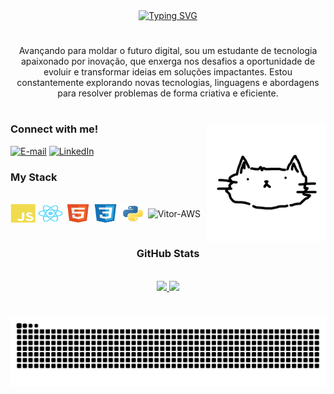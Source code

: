 <div align="center">
  <a href="https://git.io/typing-svg">
    <img src="https://readme-typing-svg.herokuapp.com?font=Silkscreen&pause=1000&color=F7FBFF&width=435&lines=Bem-vindo(a)+ao+meu+perfil!+%3AP" alt="Typing SVG">
  </a>
</div>

#

<p align="center">Avançando para moldar o futuro digital, sou um estudante de tecnologia apaixonado por inovação, que enxerga nos desafios a oportunidade de evoluir e transformar ideias em soluções impactantes. Estou constantemente explorando novas tecnologias, linguagens e abordagens para resolver problemas de forma criativa e eficiente.
  
#

<img align="right" alt="" height="190px" src="./src/cat.gif">

<h3 align="left">Connect with me!</h3>

[![E-mail](https://img.shields.io/badge/-Email-000?style=for-the-badge&logo=microsoft-outlook&logoColor=FF00F6&color:FFF)](mailto:vitorhdias11@gmail.com)
[![LinkedIn](https://img.shields.io/badge/-LinkedIn-000?style=for-the-badge&logo=linkedin&logoColor=FF00F6&color:FFF)](https://www.linkedin.com/in/vitor-hugo-258130258/)

<h3 align="left">My Stack</h3>

<div style="display: inline_block"><br>
  <img align="center" alt="Vitor-Js" height="30" width="40" src="https://raw.githubusercontent.com/devicons/devicon/master/icons/javascript/javascript-plain.svg">
  <img align="center" alt="Vitor-React" height="30" width="40" src="https://raw.githubusercontent.com/devicons/devicon/master/icons/react/react-original.svg">
  <img align="center" alt="Vitor-HTML" height="30" width="40" src="https://raw.githubusercontent.com/devicons/devicon/master/icons/html5/html5-original.svg">
  <img align="center" alt="Vitor-CSS" height="30" width="40" src="https://raw.githubusercontent.com/devicons/devicon/master/icons/css3/css3-original.svg">
  <img align="center" alt="Vitor-Python" height="30" width="40" src="https://raw.githubusercontent.com/devicons/devicon/master/icons/python/python-original.svg">
  <img align="center" alt="Vitor-AWS" height="30" width="40" src="https://cdn.jsdelivr.net/gh/devicons/devicon@latest/icons/amazonwebservices/amazonwebservices-plain-wordmark.svg">
  
</div>

#

<div style="text-align: center;" align="center">
  <h3>GitHub Stats</h3>
  <br>
  <div>
<a href="https://github.com/vitorcomv">
<img height="180em" src="https://github-readme-stats.vercel.app/api?username=vitorcomv&show_icons=true&theme=dark&include_all_commits=true&locale=en"/>
<img height="180em" src="https://github-readme-stats.vercel.app/api/top-langs/?username=vitorcomv&theme=dark&layout=compact&langs_count=9"/>
</div>
</div>

#

<picture align="center">
  <source media="(prefers-color-scheme: dark)" srcset="https://raw.githubusercontent.com/vitorcomv/vitorcomv/output/github-contribution-grid-snake-dark.svg">
  <source media="(prefers-color-scheme: light)" srcset="https://raw.githubusercontent.com/vitorcomv/vitorcomv/output/github-contribution-grid-snake-dark.svg">
  <img align="center" alt="github contribution grid snake animation" src="https://raw.githubusercontent.com/vitorcomv/vitorcomv/output/github-contribution-grid-snake.svg">
</picture>
